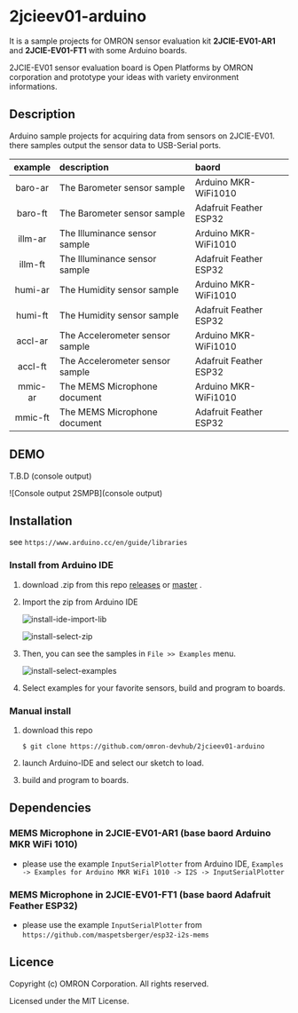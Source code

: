 # 2jcieev01-arduino
It is a sample projects for OMRON sensor evaluation kit **2JCIE-EV01-AR1** and
**2JCIE-EV01-FT1** with some Arduino boards.

2JCIE-EV01 sensor evaluation board is Open Platforms by OMRON corporation and
prototype your ideas with variety environment informations.

## Description
Arduino sample projects for acquiring data from sensors on 2JCIE-EV01.
there samples output the sensor data to USB-Serial ports.

| example | description                     | baord |
|:-------:|:--------------------------------|:-----------------------|
| baro-ar | The Barometer sensor sample     | Arduino MKR-WiFi1010   |
| baro-ft | The Barometer sensor sample     | Adafruit Feather ESP32 |
| illm-ar | The Illuminance sensor sample   | Arduino MKR-WiFi1010   |
| illm-ft | The Illuminance sensor sample   | Adafruit Feather ESP32 |
| humi-ar | The Humidity sensor sample      | Arduino MKR-WiFi1010   |
| humi-ft | The Humidity sensor sample      | Adafruit Feather ESP32 |
| accl-ar | The Accelerometer sensor sample | Arduino MKR-WiFi1010   |
| accl-ft | The Accelerometer sensor sample | Adafruit Feather ESP32 |
| mmic-ar | The MEMS Microphone document    | Arduino MKR-WiFi1010   |
| mmic-ft | The MEMS Microphone document    | Adafruit Feather ESP32 |

## DEMO

T.B.D (console output)

![Console output 2SMPB](console output)

## Installation
see `https://www.arduino.cc/en/guide/libraries`

### Install from Arduino IDE
1. download .zip from this repo [releases](releases)
    or [master](archive/master.zip) .
2. Import the zip from Arduino IDE

    ![install-ide-import-lib](https://user-images.githubusercontent.com/48547675/55043017-9a34e980-5077-11e9-885d-03f9f82e3491.JPG)

    ![install-select-zip](https://user-images.githubusercontent.com/48547675/55043034-a7ea6f00-5077-11e9-99d5-26423fb652b5.JPG)

3. Then, you can see the samples in `File >> Examples` menu.

    ![install-select-examples](https://user-images.githubusercontent.com/48547675/55043028-a28d2480-5077-11e9-8365-6745cda417ff.JPG)

4. Select examples for your favorite sensors, build and program to boards.

### Manual install
1. download this repo

    ```shell
    $ git clone https://github.com/omron-devhub/2jcieev01-arduino
    ```

2. launch Arduino-IDE and select our sketch to load.
3. build and program to boards.


## Dependencies
### MEMS Microphone in 2JCIE-EV01-AR1 (base baord Arduino MKR WiFi 1010)
* please use the example `InputSerialPlotter` from Arduino IDE,
  `Examples -> Examples for Arduino MKR WiFi 1010 -> I2S -> InputSerialPlotter`

### MEMS Microphone in 2JCIE-EV01-FT1 (base baord Adafruit Feather ESP32)
* please use the example `InputSerialPlotter` from
  `https://github.com/maspetsberger/esp32-i2s-mems`


## Licence
Copyright (c) OMRON Corporation. All rights reserved.

Licensed under the MIT License.

